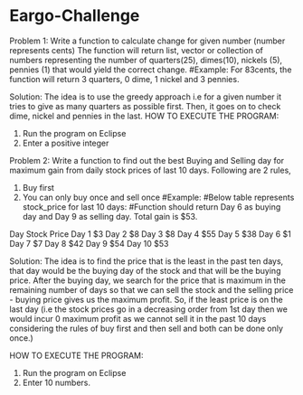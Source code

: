 # Eargo-Challenge
Problem 1:
 Write a function to calculate change for given number (number represents cents) 
The function will return list, vector or collection of numbers representing the number of 
quarters(25), dimes(10), nickels (5), pennies (1) that would yield the correct change. 
#Example: For 83cents, the function will return 3 quarters, 0 dime, 1 nickel and 3 pennies.

Solution: The idea is to use the greedy approach i.e for a given number it tries to give as many quarters as possible first. Then, it goes on to check dime, nickel and pennies in the last.
HOW TO EXECUTE THE PROGRAM:
1. Run the program on Eclipse
2. Enter a positive integer

Problem 2:
Write a function to find out the best Buying and Selling day for maximum gain from daily stock prices of last 10 days. Following are 2 rules,
1.	Buy first
2.	You can only buy once and sell once
#Example:
#Below table represents stock_price for last 10 days:
#Function should return Day 6 as buying day and Day 9 as selling day. Total gain is $53.

Day	Stock Price
Day 1	$3
Day 2	$8
Day 3	$8
Day 4	$55
Day 5	$38
Day 6	$1
Day 7	$7
Day 8	$42
Day 9	$54
Day 10	$53

Solution: The idea is to find the price that is the least in the past ten days, that day would be the buying day of the stock and that will be the buying price. After the buying day, we search for the price that is maximum in the remaining number of days so that we can sell the stock and the selling price - buying price gives us the maximum profit.
So, if the least price is on the last day (i.e the stock prices go in a decreasing order from 1st day then we would incur 0 maximum profit as we cannot sell it in the past 10 days considering the rules of buy first and then sell and both can be done only once.)

HOW TO EXECUTE THE PROGRAM:
1. Run the program on Eclipse
2. Enter 10 numbers.
